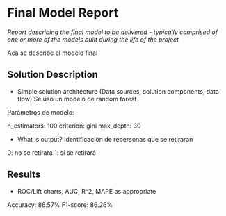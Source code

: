 # Final Model Report
_Report describing the final model to be delivered - typically comprised of one or more of the models built during the life of the project_

Aca se describe el modelo final

## Solution Description
* Simple solution architecture (Data sources, solution components, data flow)
Se uso un modelo de random forest

Parámetros de modelo:

n_estimators: 100
criterion: gini
max_depth: 30
 
* What is output?
identificaciòn de repersonas que se retiraran

0: no se retirará
1: si se retirará

## Results
* ROC/Lift charts, AUC, R^2, MAPE as appropriate

Accuracy: 86.57%
F1-score: 86.26%


